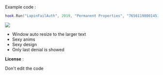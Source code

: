 Example code :


```Lua
hook.Run("LapinFailAuth", 2019, "Permanent Properties", "76561198001451981", "meepen broke the drm, please update ur shit")
```



[![](http://i.imgur.com/RcnXa1h.gif)](http://i.imgur.com/RcnXa1h.gifv)


* Window auto resize to the larger text
* Sexy anims
* Sexy design
* Only last denial is showed



**License** :

Don't edit the code
